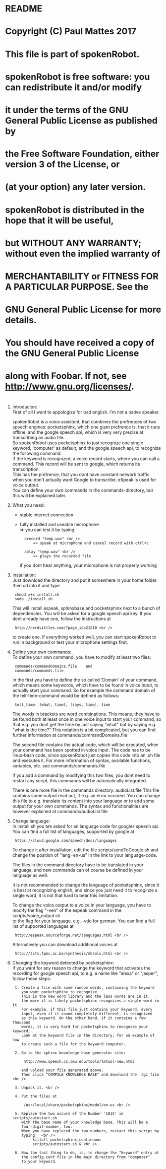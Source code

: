 
#					 # 
#		README		         #
#					 #

#
#	Copyright (C) Paul Mattes 2017
#	
#	This file is part of spokenRobot.
#
#   spokenRobot is free software: you can redistribute it and/or modify
#   it under the terms of the GNU General Public License as published by
#   the Free Software Foundation, either version 3 of the License, or
#   (at your option) any later version.
#
#   spokenRobot is distributed in the hope that it will be useful,
#   but WITHOUT ANY WARRANTY; without even the implied warranty of
#   MERCHANTABILITY or FITNESS FOR A PARTICULAR PURPOSE.  See the
#   GNU General Public License for more details.
#
#   You should have received a copy of the GNU General Public License
#   along with Foobar.  If not, see <http://www.gnu.org/licenses/>.
#

1. Introducion: <br />
	First of all I want to appologize for bad english. I'm not a native
	speaker.

	spokenRobot is a voice assistent, that combines the prefrences of two
	speech engines: pocketsphinx, which one giant prefrence is, that it 
	runs offline, and the google speech api, which is very very precise at
	transcribing an audio file. <br />
	So spokenRobot uses pocketsphinx to just recognize one single keyword,
	'computer' as default, and the google speech api, to recognize the 
	following command. <br />
	If the keyword is recognized, a voice record starts, where you can call
	a command. This record will be sent to google, which returns its 
	transcription. <br />
	This has the prefrence, that you dont have constant network traffic
	when you don't actually want Google to transcribe.
	eSpeak is used for voice output. <br />
	You can define your own commands in the commands-directory, but this 
	will be explained later.

2. What you need:
	- stable internet connection
	- fully installed and useable microphone <br />
		=> you can test it by typing <br />
		
			arecord "temp.wav" <br />
				=> speak at microphone and cancel record with ctrl+c
				
			aplay "temp.wav" <br />
				=> plays the recorded file
			
		if you dont hear anything, your microphone is not properly working
	
3. Installation: <br />
	Just download the directory and put it somewhere in your home folder.
	then cd into it and type
	
		chmod a+x install.sh
		sudo ./install.sh
	
	This will install espeak, sphinxbase and pocketsphinx next to a bunch of
	dependencies.
	You will be asked for a google speech api key. If you dont already
	have one, follow the instructions at <br />
	
		http://nerdvittles.com/?page_id=21210 <br />
		
	to create one.
	If everything worked well, you can start spokenRobot to run in background
	or test your microphone settings first.

4. Define your own commands: <br />
	To define your own command, you have to modify at least two files: <br />
	
		commands/commandDomains.file	and
		commands/commands.file
	
	In the first you have to define the so called 'Domain' of your command,
	which means some keywords, which have to be found in voice input, to 
	actually start your command.
	So for example the command domain of the tell-time-command would be 
	defined as follows:
	
		tell_time: [what, time], [says, time], time
	
	The words in brackets are word combinations. This means, they have to
	be found both at least once in one voice input to start your 
	command, so that e.g. you dont get the time by just saying "what"
	but by saying e.g. "what is the time?"
	This notation is a bit complicated, but you can find further information
	at commands/commandDomains.file <br />
	
	The second file contains the actual code, which will be executed, when
	your command has been spotted in voice input. The code has to be
	linux-bash code, since spokenRobot just copies this code into an .sh
	file and executes it.
	For more information of syntax, available functions, variables, etc.
	see commands/commands.file <br />
	
	If you add a command by modifying this two files, you dont need
	to restart any script, this commands will be automatically integrated. <br />
	
	There is one more file in the commands directory: audioList.file
	This file contains some output read out, if e.g. an error occured.
	You can change this file to e.g. translate its content into your
	language or to add some output for your own commands.
	The syntax and functionalities are however explained at 
	commands/audioList.file

5. Change language: <br />
	In install.sh you are asked for an language code for googles speech api.
	You can find a full list of languages, supported by google at <br />
	
		https://cloud.google.com/speech/docs/languages
		
	To change it after installation, edit the file scripts/sendToGoogle.sh
	and change the position of "lang=en-us" in the link to your language-code. <br />
	
	The files in the command directory have to be translated in your language,
	and new commands can of course be defined in your language as well. <br />
	
	It is not recommended to change the language of pocketsphinx, since it
	is best at recognizing english, and since you just need it to recoginze a 
	single word, it is not that hard to bear this limitation. <br />
	
	To change the voice output to a voice in your language, you have to 
	modify the flag "-ven" of the espeak command in the  <br />
		scripts/voice_output.sh <br />
	to the flag for your language, e.g. -vde for german.
	You can find a full list of supported languages at <br />
	
		http://espeak.sourceforge.net/languages.html <br />
		
	Alternatively you can download additional voices at <br />
	
		http://tcts.fpms.ac.be/synthesis/mbrola.html <br />
		

6. Changing the keyword detected by pocketsphinx: <br />
	If you want for any reason to change the keyword that activates the
	recording for google speech api, to e.g. a name like "alexa" or 
	"jasper", follow these steps: <br />
	
		1. Create a file with some random words, containing the keyword
		   you want pocketsphinx to recognize.
		   This is the new word library and the less words are in it,
		   the more it is likely pocketsphinx recognizes a single word in it.
		   For example, if this file just contains your keyword, every
		   input, even if it sound completely different, is recognized
		   as this keyword. On the other hand, if it contains a few thousand
		   words, it is very hard for pocketsphinx to recognize your keyword.
		   Look at the keyword file in the directory, for an example of how
		   to create such a file for the keyword computer.
		   
		2. Go to the sphinx knowledge base generator site:
		
			http://www.speech.cs.cmu.edu/tools/lmtool-new.html
				
		   and upload your file generated above.
		   Then click "COMPILE KNOWLEDGE BASE" and download the .tgz file <br />
		
		3. Unpack it. <br />
		
		4. Put the files at 
			
			/usr/local/share/pocketsphinx/model/en-us <br />
		
		5. Replace the two occurs of the Number '1815' in scripts/autostart.sh 
		   with the base name of your knowledge base. This will be a 
		   four-digit-number, too.
		   When you have replaced the two numbers, restart this script by
		   typing:  <br />
				killall pocketsphinx_continuous
				scripts/autostart.sh & <br />
		
		6. Now the last thing to do, is, to change the "keyword" entry at 
		   the config.conf file in the main directory from "computer"
		   to your keyword.
